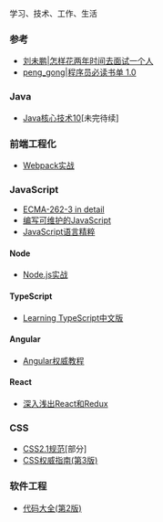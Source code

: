 学习、技术、工作、生活



### 参考
- [刘未鹏|怎样花两年时间去面试一个人](http://mindhacks.cn/2011/11/04/how-to-interview-a-person-for-two-years/)
- [peng_gong|程序员必读书单 1.0](http://zh.lucida.me/blog/developer-reading-list/#programming_pearls)

### Java
- [Java核心技术10](https://github.com/wyhcool/notes/tree/master/Java/Java%E6%A0%B8%E5%BF%83%E6%8A%80%E6%9C%AF10)[未完待续]

### 前端工程化
- [Webpack实战](https://github.com/wyhcool/notes/tree/master/Web/Webpack/Webpack%E5%AE%9E%E6%88%98)

### JavaScript
- [ECMA-262-3 in detail](https://github.com/wyhcool/notes/tree/master/JavaScript/ECMA-262-3%20in%20detail)
- [编写可维护的JavaScript](https://github.com/wyhcool/notes/tree/master/JavaScript/%E7%BC%96%E5%86%99%E5%8F%AF%E7%BB%B4%E6%8A%A4%E7%9A%84JavaScript)
- [JavaScript语言精粹](https://github.com/wyhcool/notes/tree/master/JavaScript/JavaScript%E8%AF%AD%E8%A8%80%E7%B2%BE%E7%B2%B9)

#### Node
- [Node.js实战](https://github.com/wyhcool/notes/tree/master/JavaScript/Node.js%E5%AE%9E%E6%88%98)

#### TypeScript
- [Learning TypeScript中文版](https://github.com/wyhcool/notes/tree/master/JavaScript/Angular/Learning%20TypeScript)

#### Angular
- [Angular权威教程](https://github.com/wyhcool/notes/tree/master/JavaScript/Angular/Angular%E6%9D%83%E5%A8%81%E6%95%99%E7%A8%8B)

#### React
- [深入浅出React和Redux](https://github.com/wyhcool/notes/tree/master/JavaScript/React/%E6%B7%B1%E5%85%A5%E6%B5%85%E5%87%BAReact%E5%92%8CRedux)
### CSS
- [CSS2.1规范](https://github.com/wyhcool/notes/tree/master/Web/CSS2.1SPEC)[部分]
- [CSS权威指南(第3版)](https://github.com/wyhcool/notes/tree/master/Web/CSS%E7%9F%A5%E8%AF%86%E7%82%B9)

### 软件工程
- [代码大全(第2版)](https://github.com/wyhcool/notes/tree/master/%E8%BD%AF%E4%BB%B6%E5%B7%A5%E7%A8%8B/%E4%BB%A3%E7%A0%81%E5%A4%A7%E5%85%A82)